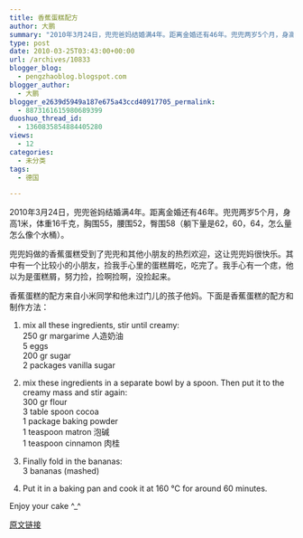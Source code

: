 ```yaml
---
title: 香蕉蛋糕配方
author: 大鹏
summary: "2010年3月24日，兜兜爸妈结婚满4年。距离金婚还有46年。兜兜两岁5个月，身高1米，体重16千克，胸围55，腰围52，臀围58（躺下量是62，60，64，怎么量怎么像个水桶）。"
type: post
date: 2010-03-25T03:43:00+00:00
url: /archives/10833
blogger_blog:
  - pengzhaoblog.blogspot.com
blogger_author:
  - 大鹏
blogger_e2639d5949a187e675a43ccd40917705_permalink:
  - 8873161615980689399
duoshuo_thread_id:
  - 1360835854884405280
views:
  - 12
categories:
  - 未分类
tags:
  - 德国

---
```

2010年3月24日，兜兜爸妈结婚满4年。距离金婚还有46年。兜兜两岁5个月，身高1米，体重16千克，胸围55，腰围52，臀围58（躺下量是62，60，64，怎么量怎么像个水桶）。

兜兜妈做的香蕉蛋糕受到了兜兜和其他小朋友的热烈欢迎，这让兜兜妈很快乐。其中有一个比较小的小朋友，捡我手心里的蛋糕屑吃，吃完了。我手心有一个痣，他以为是蛋糕屑，努力捡，捡啊捡啊，没捡起来。

香蕉蛋糕的配方来自小米同学和他未过门儿的孩子他妈。下面是香蕉蛋糕的配方和制作方法：

1. mix all these ingredients, stir until creamy:  
250 gr margarime 人造奶油  
5 eggs  
200 gr sugar  
2 packages vanilla sugar

2. mix these ingredients in a separate bowl by a spoon. Then put it to the creamy mass and stir again:  
300 gr flour  
3 table spoon cocoa  
1 package baking powder  
1 teaspoon matron 泡碱  
1 teaspoon cinnamon 肉桂

3. Finally fold in the bananas:  
3 bananas (mashed)

4. Put it in a baking pan and cook it at 160 ℃ for around 60 minutes.

Enjoy your cake ^_^

[原文链接](http://dapengde.com/archives/10833)


